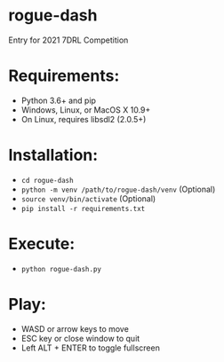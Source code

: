 # rogue-dash
Entry for 2021 7DRL Competition

# Requirements:
- Python 3.6+ and pip
- Windows, Linux, or MacOS X 10.9+
- On Linux, requires libsdl2 (2.0.5+)

# Installation:
- `cd rogue-dash`
- `python -m venv /path/to/rogue-dash/venv` (Optional)
- `source venv/bin/activate` (Optional)
- `pip install -r requirements.txt`

# Execute:
- `python rogue-dash.py`

# Play:
- WASD or arrow keys to move
- ESC key or close window to quit
- Left ALT + ENTER to toggle fullscreen
